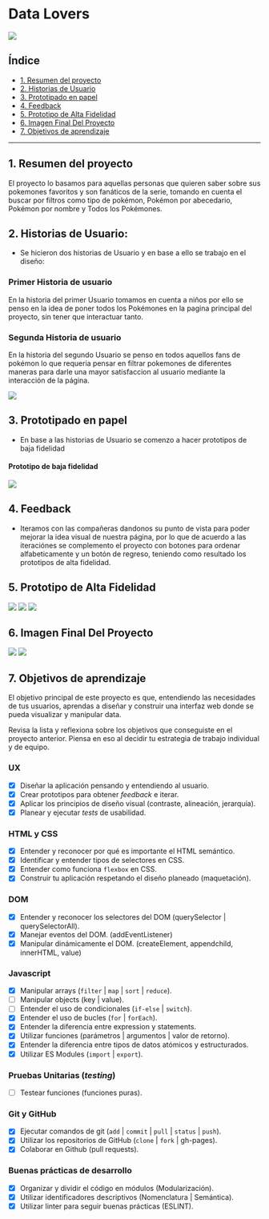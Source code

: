 # Data Lovers

<img src= "/src/img/Bienvenido a Pakimanes.png">


## Índice

* [1. Resumen del proyecto](#1-resumen-del-proyecto)
* [2. Historias de Usuario](#2-Historias-de-Usuario)
* [3. Prototipado en papel](#3-Prototipado-en-papel)
* [4. Feedback](#4-Feedback)
* [5. Prototipo de Alta Fidelidad](#5-Prototipo-de-Alta-Fidelidad)
* [6. Imagen Final Del Proyecto](#6-Imagen-Final-Del-Proyecto)
* [7. Objetivos de aprendizaje](#7-objetivos-de-aprendizaje)


***

## 1. Resumen del proyecto
El proyecto lo basamos para aquellas personas que quieren saber sobre sus
pokemones favoritos y son fanáticos de la serie, tomando en cuenta el buscar por
filtros como tipo de pokémon, Pokémon por abecedario, Pokémon por nombre y Todos
los Pokémones.

## 2. Historias de Usuario:

* Se hicieron dos historias de Usuario y en base a ello se trabajo en el diseño:

### Primer Historia de usuario

En la historia del primer Usuario tomamos en cuenta a niños por ello se penso en
la idea de poner todos los Pokémones en la pagina principal del proyecto,
sin tener que interactuar tanto.

### Segunda Historia de usuario

En la historia del segundo Usuario se penso en todos aquellos fans de pokémon
lo que requeria pensar en filtrar pokemones de diferentes maneras para darle una
mayor satisfaccion al usuario mediante la interacción de la página.


<img src= "src/img/Historia de Usuario.png">


## 3. Prototipado en papel

* En base a las historias de Usuario se comenzo a hacer prototipos de baja
  fidelidad


#### Prototipo de baja fidelidad

<img src= "/src/img/Prototipo en papel.jpeg">


## 4. Feedback

* Iteramos con las compañeras dandonos su punto de vista para poder
mejorar la idea visual de nuestra página, por lo que de acuerdo a las iteraciónes
se complemento el proyecto con botones para ordenar alfabeticamente y un botón
de regreso, teniendo como resultado los prototipos de alta fidelidad.


## 5. Prototipo de Alta Fidelidad

<img src= "/src/img/Pantallas de prototipo figma.jpg">

<img src= "/src/img/Pantallas de prototipo de Alta Fidelidad.jpg">

<img src= "/src/img/Pantallas de prototipo de Alta Fidelidad1.jpg">


## 6. Imagen Final Del Proyecto

<img src= "/src/img/Pantalla final0.jpg">

<img src= "/src/img/Pantalla final.jpg">


## 7. Objetivos de aprendizaje

El objetivo principal de este proyecto es que, entendiendo las necesidades de
tus usuarios, aprendas a diseñar y construir una interfaz web donde se pueda
visualizar y manipular data.

Revisa la lista y reflexiona sobre los objetivos que conseguiste en el
proyecto anterior. Piensa en eso al decidir tu estrategia de trabajo individual
y de equipo.

### UX

- [x] Diseñar la aplicación pensando y entendiendo al usuario.
- [x] Crear prototipos para obtener _feedback_ e iterar.
- [x] Aplicar los principios de diseño visual (contraste, alineación, jerarquía).
- [x] Planear y ejecutar _tests_ de usabilidad.

### HTML y CSS

- [x] Entender y reconocer por qué es importante el HTML semántico.
- [x] Identificar y entender tipos de selectores en CSS.
- [x] Entender como funciona `flexbox` en CSS.
- [x] Construir tu aplicación respetando el diseño planeado (maquetación).

### DOM

- [x] Entender y reconocer los selectores del DOM (querySelector | querySelectorAll).
- [x] Manejar eventos del DOM. (addEventListener)
- [x] Manipular dinámicamente el DOM. (createElement, appendchild, innerHTML, value)

### Javascript

- [x] Manipular arrays (`filter` | `map` | `sort` | `reduce`).
- [ ] Manipular objects (key | value).
- [ ] Entender el uso de condicionales (`if-else` | `switch`).
- [x] Entender el uso de bucles (`for` | `forEach`).
- [x] Entender la diferencia entre expression y statements.
- [x] Utilizar funciones (parámetros | argumentos | valor de retorno).
- [x] Entender la diferencia entre tipos de datos atómicos y estructurados.
- [x] Utilizar ES Modules (`import` | `export`).

### Pruebas Unitarias (_testing_)
- [ ] Testear funciones (funciones puras).

### Git y GitHub
- [x] Ejecutar comandos de git (`add` | `commit` | `pull` | `status` | `push`).
- [x] Utilizar los repositorios de GitHub (`clone` | `fork` | gh-pages).
- [x] Colaborar en Github (pull requests).

### Buenas prácticas de desarrollo
- [x] Organizar y dividir el código en módulos (Modularización).
- [x] Utilizar identificadores descriptivos (Nomenclatura | Semántica).
- [x] Utilizar linter para seguir buenas prácticas (ESLINT).
